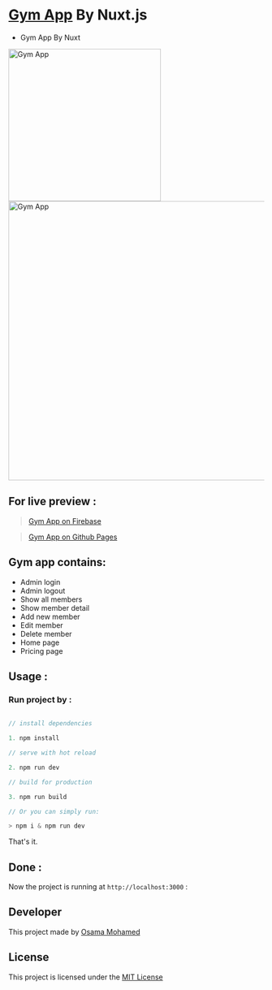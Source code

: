 # [Gym App](https://gym-nuxt.firebaseapp.com) By Nuxt.js
* Gym App By Nuxt

[<img src="https://nuxtjs.org/_nuxt/img/triangles.3c20c18.png" width="300" title="Gym App" >](https://github.com/osama-mohamed)
[<img src="https://firebase.google.com/images/brand-guidelines/logo-standard.png" width="550" title="Gym App">](https://github.com/osama-mohamed)


## For live preview :
> [Gym App on Firebase](https://gym-nuxt.firebaseapp.com)

> [Gym App on Github Pages](https://osama-mohamed.github.io/gym_nuxt)



## Gym app contains: 
* Admin login
* Admin logout 
* Show all members
* Show member detail
* Add new member
* Edit member
* Delete member
* Home page
* Pricing page


## Usage :
### Run project by :

``` vue.js

// install dependencies

1. npm install

// serve with hot reload

2. npm run dev

// build for production

3. npm run build

// Or you can simply run:

> npm i & npm run dev

```

That's it.

## Done :

Now the project is running at `http://localhost:3000` :


## Developer
This project made by [Osama Mohamed](https://www.facebook.com/osama.mohamed.ms)

## License
This project is licensed under the [MIT License](https://opensource.org/licenses/MIT)
